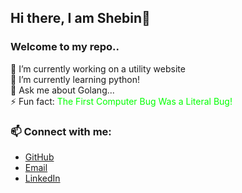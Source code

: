 ## Hi there, I am Shebin👋
### Welcome to my repo..

🔭 I’m currently working on a utility website  
🌱 I’m currently learning python!  
💬 Ask me about Golang...  
⚡ Fun fact: <span style="color:#00ff00"> The First Computer Bug Was a Literal Bug!</span>

### 📫 Connect with me:
- [GitHub](https://github.com/ShebinSp)  
- [Email](https://shebinsp777@gmail.com)
- [LinkedIn](https://www.linkedin.com/in/shebin-philip-5b0143225)

<!--
**ShebinSp/ShebinSp** is a ✨ _special_ ✨ repository because its `README.md` (this file) appears on your GitHub profile.

Here are some ideas to get you started:

- 🔭 I’m currently working on ...
- 🌱 I’m currently learning ...
- 👯 I’m looking to collaborate on ...
- 🤔 I’m looking for help with ...
- 💬 Ask me about ...
- 📫 How to reach me: ...
- 😄 Pronouns: ...
- ⚡ Fun fact: ...
-->
